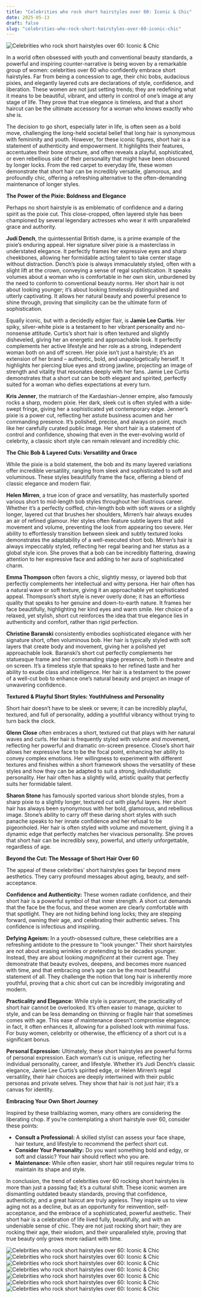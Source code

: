```yaml
---
title: "Celebrities who rock short hairstyles over 60: Iconic & Chic"
date: 2025-05-13
draft: false
slug: "celebrities-who-rock-short-hairstyles-over-60-iconic-chic" 
---
```


![Celebrities who rock short hairstyles over 60: Iconic & Chic](https://i.pinimg.com/originals/7b/2d/3f/7b2d3fafaa821cf6ecb342ab99b0685c.jpg "Celebrities who rock short hairstyles over 60: Iconic & Chic")

In a world often obsessed with youth and conventional beauty standards, a powerful and inspiring counter-narrative is being woven by a remarkable group of women: celebrities over 60 who confidently embrace short hairstyles. Far from being a concession to age, their chic bobs, audacious pixies, and elegantly layered cuts are declarations of style, confidence, and liberation. These women are not just setting trends; they are redefining what it means to be beautiful, vibrant, and utterly in control of one’s image at any stage of life. They prove that true elegance is timeless, and that a short haircut can be the ultimate accessory for a woman who knows exactly who she is.

The decision to go short, especially later in life, is often seen as a bold move, challenging the long-held societal belief that long hair is synonymous with femininity and youth. However, for these iconic figures, short hair is a statement of authenticity and empowerment. It highlights their features, accentuates their bone structure, and often reveals a playful, sophisticated, or even rebellious side of their personality that might have been obscured by longer locks. From the red carpet to everyday life, these women demonstrate that short hair can be incredibly versatile, glamorous, and profoundly chic, offering a refreshing alternative to the often-demanding maintenance of longer styles.

**The Power of the Pixie: Boldness and Elegance**

Perhaps no short hairstyle is as emblematic of confidence and a daring spirit as the pixie cut. This close-cropped, often layered style has been championed by several legendary actresses who wear it with unparalleled grace and authority.

**Judi Dench**, the quintessential British dame, is a prime example of the pixie’s enduring appeal. Her signature silver pixie is a masterclass in understated elegance. It perfectly frames her expressive eyes and sharp cheekbones, allowing her formidable acting talent to take center stage without distraction. Dench’s pixie is always immaculately styled, often with a slight lift at the crown, conveying a sense of regal sophistication. It speaks volumes about a woman who is comfortable in her own skin, unburdened by the need to conform to conventional beauty norms. Her short hair is not about looking younger; it’s about looking timelessly distinguished and utterly captivating. It allows her natural beauty and powerful presence to shine through, proving that simplicity can be the ultimate form of sophistication.

Equally iconic, but with a decidedly edgier flair, is **Jamie Lee Curtis**. Her spiky, silver-white pixie is a testament to her vibrant personality and no-nonsense attitude. Curtis’s short hair is often textured and slightly disheveled, giving her an energetic and approachable look. It perfectly complements her active lifestyle and her role as a strong, independent woman both on and off screen. Her pixie isn’t just a hairstyle; it’s an extension of her brand – authentic, bold, and unapologetically herself. It highlights her piercing blue eyes and strong jawline, projecting an image of strength and vitality that resonates deeply with her fans. Jamie Lee Curtis demonstrates that a short cut can be both elegant and spirited, perfectly suited for a woman who defies expectations at every turn.

**Kris Jenner**, the matriarch of the Kardashian-Jenner empire, also famously rocks a sharp, modern pixie. Her dark, sleek cut is often styled with a side-swept fringe, giving her a sophisticated yet contemporary edge. Jenner’s pixie is a power cut, reflecting her astute business acumen and her commanding presence. It’s polished, precise, and always on point, much like her carefully curated public image. Her short hair is a statement of control and confidence, showing that even in the ever-evolving world of celebrity, a classic short style can remain relevant and incredibly chic.

**The Chic Bob & Layered Cuts: Versatility and Grace**

While the pixie is a bold statement, the bob and its many layered variations offer incredible versatility, ranging from sleek and sophisticated to soft and voluminous. These styles beautifully frame the face, offering a blend of classic elegance and modern flair.

**Helen Mirren**, a true icon of grace and versatility, has masterfully sported various short to mid-length bob styles throughout her illustrious career. Whether it’s a perfectly coiffed, chin-length bob with soft waves or a slightly longer, layered cut that brushes her shoulders, Mirren’s hair always exudes an air of refined glamour. Her styles often feature subtle layers that add movement and volume, preventing the look from appearing too severe. Her ability to effortlessly transition between sleek and subtly textured looks demonstrates the adaptability of a well-executed short bob. Mirren’s hair is always impeccably styled, reflecting her regal bearing and her status as a global style icon. She proves that a bob can be incredibly flattering, drawing attention to her expressive face and adding to her aura of sophisticated charm.

**Emma Thompson** often favors a chic, slightly messy, or layered bob that perfectly complements her intellectual and witty persona. Her hair often has a natural wave or soft texture, giving it an approachable yet sophisticated appeal. Thompson’s short style is never overly done; it has an effortless quality that speaks to her genuine and down-to-earth nature. It frames her face beautifully, highlighting her kind eyes and warm smile. Her choice of a relaxed, yet stylish, short cut reinforces the idea that true elegance lies in authenticity and comfort, rather than rigid perfection.

**Christine Baranski** consistently embodies sophisticated elegance with her signature short, often voluminous bob. Her hair is typically styled with soft layers that create body and movement, giving her a polished yet approachable look. Baranski’s short cut perfectly complements her statuesque frame and her commanding stage presence, both in theatre and on screen. It’s a timeless style that speaks to her refined taste and her ability to exude class and intelligence. Her hair is a testament to the power of a well-cut bob to enhance one’s natural beauty and project an image of unwavering confidence.

**Textured & Playful Short Styles: Youthfulness and Personality**

Short hair doesn’t have to be sleek or severe; it can be incredibly playful, textured, and full of personality, adding a youthful vibrancy without trying to turn back the clock.

**Glenn Close** often embraces a short, textured cut that plays with her natural waves and curls. Her hair is frequently styled with volume and movement, reflecting her powerful and dramatic on-screen presence. Close’s short hair allows her expressive face to be the focal point, enhancing her ability to convey complex emotions. Her willingness to experiment with different textures and finishes within a short framework shows the versatility of these styles and how they can be adapted to suit a strong, individualistic personality. Her hair often has a slightly wild, artistic quality that perfectly suits her formidable talent.

**Sharon Stone** has famously sported various short blonde styles, from a sharp pixie to a slightly longer, textured cut with playful layers. Her short hair has always been synonymous with her bold, glamorous, and rebellious image. Stone’s ability to carry off these daring short styles with such panache speaks to her innate confidence and her refusal to be pigeonholed. Her hair is often styled with volume and movement, giving it a dynamic edge that perfectly matches her vivacious personality. She proves that short hair can be incredibly sexy, powerful, and utterly unforgettable, regardless of age.

**Beyond the Cut: The Message of Short Hair Over 60**

The appeal of these celebrities’ short hairstyles goes far beyond mere aesthetics. They carry profound messages about aging, beauty, and self-acceptance.

**Confidence and Authenticity:** These women radiate confidence, and their short hair is a powerful symbol of that inner strength. A short cut demands that the face be the focus, and these women are clearly comfortable with that spotlight. They are not hiding behind long locks; they are stepping forward, owning their age, and celebrating their authentic selves. This confidence is infectious and inspiring.

**Defying Ageism:** In a youth-obsessed culture, these celebrities are a refreshing antidote to the pressure to "look younger." Their short hairstyles are not about erasing wrinkles or pretending to be decades younger. Instead, they are about looking *magnificent* at their current age. They demonstrate that beauty evolves, deepens, and becomes more nuanced with time, and that embracing one’s age can be the most beautiful statement of all. They challenge the notion that long hair is inherently more youthful, proving that a chic short cut can be incredibly invigorating and modern.

**Practicality and Elegance:** While style is paramount, the practicality of short hair cannot be overlooked. It’s often easier to manage, quicker to style, and can be less demanding on thinning or fragile hair that sometimes comes with age. This ease of maintenance doesn’t compromise elegance; in fact, it often enhances it, allowing for a polished look with minimal fuss. For busy women, celebrity or otherwise, the efficiency of a short cut is a significant bonus.

**Personal Expression:** Ultimately, these short hairstyles are powerful forms of personal expression. Each woman’s cut is unique, reflecting her individual personality, career, and lifestyle. Whether it’s Judi Dench’s classic elegance, Jamie Lee Curtis’s spirited edge, or Helen Mirren’s regal versatility, their hair choices are deeply intertwined with their public personas and private selves. They show that hair is not just hair; it’s a canvas for identity.

**Embracing Your Own Short Journey**

Inspired by these trailblazing women, many others are considering the liberating chop. If you’re contemplating a short hairstyle over 60, consider these points:

* **Consult a Professional:** A skilled stylist can assess your face shape, hair texture, and lifestyle to recommend the perfect short cut.
* **Consider Your Personality:** Do you want something bold and edgy, or soft and classic? Your hair should reflect who you are.
* **Maintenance:** While often easier, short hair still requires regular trims to maintain its shape and style.

In conclusion, the trend of celebrities over 60 rocking short hairstyles is more than just a passing fad; it’s a cultural shift. These iconic women are dismantling outdated beauty standards, proving that confidence, authenticity, and a great haircut are truly ageless. They inspire us to view aging not as a decline, but as an opportunity for reinvention, self-acceptance, and the embrace of a sophisticated, powerful aesthetic. Their short hair is a celebration of life lived fully, beautifully, and with an undeniable sense of chic. They are not just rocking short hair; they are rocking their age, their wisdom, and their unparalleled style, proving that true beauty only grows more radiant with time.

![Celebrities who rock short hairstyles over 60: Iconic & Chic](https://i.pinimg.com/originals/63/cb/78/63cb784f8c263c95d86fed4d7c3e9565.jpg "Celebrities who rock short hairstyles over 60: Iconic & Chic") ![Celebrities who rock short hairstyles over 60: Iconic & Chic](https://i.pinimg.com/736x/a2/95/cd/a295cd819a37ee028e36a5a4e768a3a4.jpg "Celebrities who rock short hairstyles over 60: Iconic & Chic") ![Celebrities who rock short hairstyles over 60: Iconic & Chic](https://i0.wp.com/therighthairstyles.com/wp-content/uploads/2014/05/short-hairstyles-over-60-featured.jpg?fit=1280%2C720u0026ssl=1 "Celebrities who rock short hairstyles over 60: Iconic & Chic") ![Celebrities who rock short hairstyles over 60: Iconic & Chic](https://i.pinimg.com/736x/86/7f/34/867f34513573c9d79389b40244e061a8.jpg "Celebrities who rock short hairstyles over 60: Iconic & Chic") ![Celebrities who rock short hairstyles over 60: Iconic & Chic](https://content.latest-hairstyles.com/wp-content/uploads/very-short-pixie-for-older-women-over-60-with-grey-hair-and-round-faces.jpg "Celebrities who rock short hairstyles over 60: Iconic & Chic") ![Celebrities who rock short hairstyles over 60: Iconic & Chic](https://i.pinimg.com/originals/7c/d8/09/7cd8090e5f5d8564717daa7360777d44.png "Celebrities who rock short hairstyles over 60: Iconic & Chic") ![Celebrities who rock short hairstyles over 60: Iconic & Chic](https://thehairstyles.co.uk/wp-content/uploads/2024/05/short-hairstyles-for-fine-hair-over-60-28.jpg "Celebrities who rock short hairstyles over 60: Iconic & Chic")